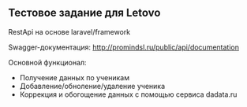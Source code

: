 ## Тестовое задание для Letovo

RestApi на основе laravel/framework

Swagger-документация: http://promindsl.ru/public/api/documentation

Основной функционал:
- Получение данных по ученикам
- Добавление/обноление/удаление ученика
- Коррекция и обогощение данных с помощью сервиса dadata.ru
